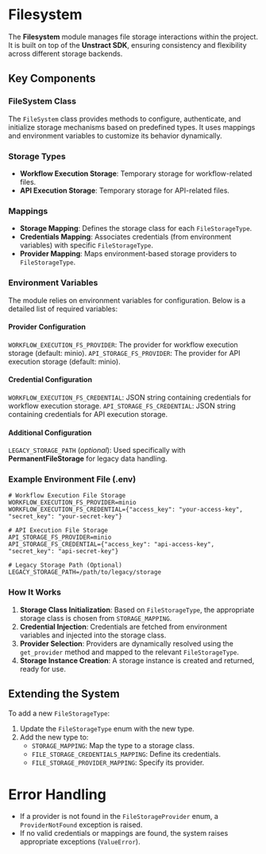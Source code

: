 # Filesystem

The **Filesystem** module manages file storage interactions within the project. It is built on top of the **Unstract SDK**, ensuring consistency and flexibility across different storage backends.


## Key Components
### FileSystem Class
The `FileSystem` class provides methods to configure, authenticate, and initialize storage mechanisms based on predefined types. It uses mappings and environment variables to customize its behavior dynamically.


### Storage Types
- **Workflow Execution Storage**: Temporary storage for workflow-related files.
- **API Execution Storage**: Temporary storage for API-related files.

### Mappings
- **Storage Mapping**: Defines the storage class for each `FileStorageType`.
- **Credentials Mapping**: Associates credentials (from environment variables) with specific `FileStorageType`.
- **Provider Mapping**: Maps environment-based storage providers to `FileStorageType`.

### Environment Variables
The module relies on environment variables for configuration. Below is a detailed list of required variables:

#### Provider Configuration

`WORKFLOW_EXECUTION_FS_PROVIDER`: The provider for workflow execution storage (default: minio).
`API_STORAGE_FS_PROVIDER`: The provider for API execution storage (default: minio).

#### Credential Configuration

`WORKFLOW_EXECUTION_FS_CREDENTIAL`: JSON string containing credentials for workflow execution storage.
`API_STORAGE_FS_CREDENTIAL`: JSON string containing credentials for API execution storage.

#### Additional Configuration

`LEGACY_STORAGE_PATH` (*optional*): Used specifically with **PermanentFileStorage** for legacy data handling.


### Example Environment File (.env)
```env
# Workflow Execution File Storage
WORKFLOW_EXECUTION_FS_PROVIDER=minio
WORKFLOW_EXECUTION_FS_CREDENTIAL={"access_key": "your-access-key", "secret_key": "your-secret-key"}

# API Execution File Storage
API_STORAGE_FS_PROVIDER=minio
API_STORAGE_FS_CREDENTIAL={"access_key": "api-access-key", "secret_key": "api-secret-key"}

# Legacy Storage Path (Optional)
LEGACY_STORAGE_PATH=/path/to/legacy/storage
```

### How It Works
1. **Storage Class Initialization**: Based on `FileStorageType`, the appropriate storage class is chosen from `STORAGE_MAPPING`.
2. **Credential Injection**: Credentials are fetched from environment variables and injected into the storage class.
3. **Provider Selection**: Providers are dynamically resolved using the `get_provider` method and mapped to the relevant `FileStorageType`.
4. **Storage Instance Creation**: A storage instance is created and returned, ready for use.


## Extending the System
To add a new `FileStorageType`:

1. Update the `FileStorageType` enum with the new type.
2. Add the new type to:
   - `STORAGE_MAPPING`: Map the type to a storage class.
   - `FILE_STORAGE_CREDENTIALS_MAPPING`: Define its credentials.
   - `FILE_STORAGE_PROVIDER_MAPPING`: Specify its provider.

# Error Handling
- If a provider is not found in the `FileStorageProvider` enum, a `ProviderNotFound` exception is raised.
- If no valid credentials or mappings are found, the system raises appropriate exceptions (`ValueError`).
